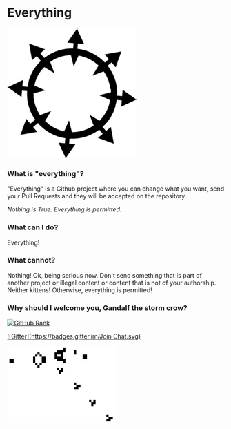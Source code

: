 Everything
==========

![Chaos](circlet.png?raw=true)

### What is "everything"?

"Everything" is a Github project where you can change what you want, send your Pull Requests and they will be accepted on the repository.

*Nothing is True. Everything is permitted.*

### What can I do?

Everything!

### What cannot?

Nothing! Ok, being serious now. Don't send something that is part of another project or illegal content or content that is not of your authorship. Neither kittens! Otherwise, everything is permitted!

### Why should I welcome you, Gandalf the storm crow?

[![GitHub Rank](https://reporank.com/vndmtrx/everything)](https://reporank.com)

[![Gitter](https://badges.gitter.im/Join Chat.svg)](https://gitter.im/vndmtrx/everything?utm_source=badge&utm_medium=badge&utm_campaign=pr-badge&utm_content=badge)

![Gospers Glider Gun](gospers_glider_gun.gif?raw=true)
